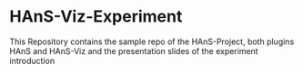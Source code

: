 # HAnS-Viz-Experiment
 This Repository contains the sample repo of the HAnS-Project, both plugins HAnS and HAnS-Viz and the presentation slides of the experiment introduction
